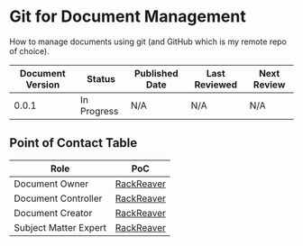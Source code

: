 # Git for Document Management

How to manage documents using git (and GitHub which is my remote repo of choice).

| Document Version | Status      | Published Date | Last Reviewed | Next Review |
| ---------------- | ----------- | -------------- | ------------- | ----------- |
| 0.0.1            | In Progress | N/A            | N/A           | N/A         |

## Point of Contact Table

| Role                  | PoC                                         |
| --------------------- | ------------------------------------------- |
| Document Owner        | [RackReaver](https://github.com/RackReaver) |
| Document Controller   | [RackReaver](https://github.com/RackReaver) |
| Document Creator      | [RackReaver](https://github.com/RackReaver) |
| Subject Matter Expert | [RackReaver](https://github.com/RackReaver) |
